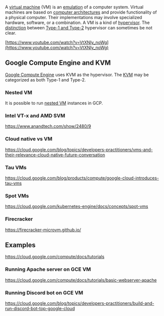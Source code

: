 A [virtual machine](https://en.wikipedia.org/wiki/Virtual_machine) (VM) is an [emulation](https://en.wikipedia.org/wiki/Emulator) of a computer system. Virtual machines are based on [computer architectures](https://en.wikipedia.org/wiki/Computer_architectures) and provide functionality of a physical computer. Their implementations may involve specialized hardware, software, or a combination. A VM is a kind of [hypervisor](hypervisor). The [distinction](https://en.wikipedia.org/wiki/Hypervisor#Classification) between [Type-1 and Type-2](https://medium.com/teamresellerclub/type-1-and-type-2-hypervisors-what-makes-them-different-6a1755d6ae2c) hypervisor can sometimes be not clear. 
 
[https://www.youtube.com/watch?v=VtXNIy_noWg](https://www.youtube.com/watch?v=VtXNIy_noWg)


## Google Compute Engine and KVM

[Google Compute Engine](Compute) uses KVM as the hypervisor.
The [KVM](https://en.wikipedia.org/wiki/Kernel-based_Virtual_Machine) may be categorized as both Type-1 and Type-2.



### Nested VM

It is possible to run [nested VM](https://cloud.google.com/compute/docs/instances/enable-nested-virtualization-vm-instances) instances in GCP.



### Intel VT-x and AMD SVM


https://www.anandtech.com/show/2480/9

### Cloud native vs VM

https://cloud.google.com/blog/topics/developers-practitioners/vms-and-their-relevance-cloud-native-future-conversation

### Tau VMs

https://cloud.google.com/blog/products/compute/google-cloud-introduces-tau-vms

### Spot VMs

https://cloud.google.com/kubernetes-engine/docs/concepts/spot-vms

### Firecracker

https://firecracker-microvm.github.io/

## Examples

https://cloud.google.com/compute/docs/tutorials

### Running Apache server on GCE VM

https://cloud.google.com/compute/docs/tutorials/basic-webserver-apache

### Running Discord bot on GCE VM

https://cloud.google.com/blog/topics/developers-practitioners/build-and-run-discord-bot-top-google-cloud
